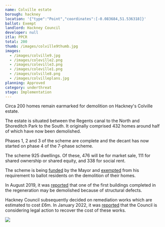 ```yaml
---
name: Colville estate
borough: hackney
location: '{"type":"Point","coordinates":[-0.083684,51.536318]}'
ballot: Exempt
landlord: Hackney Council
developer: null
itla: PPCR
total: 200
thumb: /images/colville9thumb.jpg
images:
  - /images/colville9.jpg
  - /images/coleville2.png
  - /images/coleville3.png
  - /images/coleville1.png
  - /images/colville8.png
  - /images/colvilleplans.jpg
planning: Approved
category: underthreat
stage: Implementation
---
```

Circa 200 homes remain earmarked for demolition on Hackney's Colville estate.

The estate is situated between the Regents canal to the North and Shoreditch Park to the South. It originally comprised 432 homes around half of which have now been demolished.

Phases 1, 2 and 3 of the scheme are complete and the decant has now started on phase 4 of the 7-phase scheme.

The scheme 925 dwellings. Of these, 476 will be for market sale, 111 for shared ownership or shared equity, and 338 for social rent.

The scheme is being [funded](/approved/funding) by the Mayor and [exempted](/approved/ballotexemptions) from his requirement to ballot residents on the demolition of their homes.

In August 2019, it was [reported](https://www.hackneygazette.co.uk/news/bridport-house-tenants-told-hoxton-block-could-be-demolished-rather-than-repaired-1-6243329) that one of the first buildings completed in the regeneration may be demolished because of structural defects.

Hackney Council subsequently decided on remediation works which are estimated to cost £6m. In January 2022, it was [reported](https://www.insidehousing.co.uk/news/news/london-council-warns-all-options-remain-open-to-recoup-costs-on-defect-ridden-block-as-repairs-start-73949) that the Council is considering legal action to recover the cost of these works.

<img src="/images/bridport.png" class="img-fluid rounded img-thumbnail">